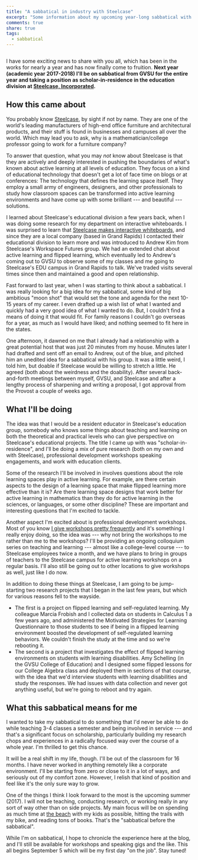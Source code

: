 ```yaml
---
title: "A sabbatical in industry with Steelcase"
excerpt: "Some information about my upcoming year-long sabbatical with Steelcase."
comments: true
share: true
tags:
  - sabbatical
---
```


<img src="{{ site.url }}{{ site.baseurl }}/assets/images/steelcase.jpg" alt="" class="full">

I have some exciting news to share with you all, which has been in the works for nearly a year and has now finally come to fruition. **Next year (academic year 2017-2018) I'll be on sabbatical from GVSU for the entire year and taking a position as scholar-in-residence in the education division at [Steelcase, Incorporated](http://steelcase.com/education).**

## How this came about

You probably know [Steelcase](http://steelcase.com/), by sight if not by name. They are one of the world's leading manufacturers of high-end office furniture and architectural products, and their stuff is found in businesses and campuses all over the world. Which may lead you to ask, why is a mathematician/college professor going to work for a furniture company?

To answer that question, what you may _not_ know about Steelcase is that they are actively and deeply interested in pushing the boundaries of what's known about active learning at all levels of education. They focus on a kind of educational technology that doesn't get a lot of face time on blogs or at conferences: The technology that defines the learning space itself. They employ a small army of engineers, designers, and other professionals to study how classroom spaces can be transformed into active learning environments and have come up with some brilliant --- and beautiful --- solutions.

I learned about Steelcase's educational division a few years back, when I was doing some research for my department on interactive whiteboards. I was surprised to learn that [Steelcase makes interactive whiteboards](https://www.steelcase.com/products/interactive-whiteboards/eno/), and since they are a local company (based in Grand Rapids) I contacted their educational division to learn more and was introduced to Andrew Kim from Steelcase's Workspace Futures group. We had an extended chat about active learning and flipped learning, which eventually led to Andrew's coming out to GVSU to observe some of my classes and me going to Steelcase's EDU campus in Grand Rapids to talk. We've traded visits several times since then and maintained a good and open relationship.

Fast forward to last year, when I was starting to think about a sabbatical. I was really looking for a big idea for my sabbatical, some kind of big ambitious "moon shot" that would set the tone and agenda for the next 10-15 years of my career. I even drafted up a wish list of what I wanted and quickly had a very good idea of what I wanted to do. But, I couldn't find a means of doing it that would fit. For family reasons I couldn't go overseas for a year, as much as I would have liked; and nothing seemed to fit here in the states.

One afternoon, it dawned on me that I already had a relationship with a great potential host that was just 20 minutes from my house. Minutes later I had drafted and sent off an email to Andrew, out of the blue, and pitched him an unedited idea for a sabbatical with his group. It was a little weird, I told him, but doable if Steelcase would be willing to stretch a little. He agreed (both about the weirdness and the doability). After several back-and-forth meetings between myself, GVSU, and Steelcase and after a lengthy process of sharpening and writing a proposal, I got approval from the Provost a couple of weeks ago.

## What I'll be doing

The idea was that I would be a resident educator in Steelcase's education group, somebody who knows some things about teaching and learning on both the theoretical and practical levels who can give perspective on Steelcase's educational projects. The title I came up with was "scholar-in-residence", and I'll be doing a mix of pure research (both on my own and with Steelcase), professional development workshops speaking engagements, and work with education clients.

Some of the research I'll be involved in involves questions about the role learning spaces play in active learning. For example, are there certain aspects to the design of a learning space that make flipped learning more effective than it is? Are there learning space designs that work better for active learning in mathematics than they do for active learning in the sciences, or languages, or some other discipline? These are important and interesting questions that I'm excited to tackle.

Another aspect I'm excited about is professional development workshops. Most of you know [I give workshops pretty frequently](http://rtalbert.org/speaking) and it's something I really enjoy doing, so the idea was --- why not bring the workshops to me rather than me to the workshops? I'll be providing an ongoing colloquium series on teaching and learning --- almost like a college-level course --- to Steelcase employees twice a month, and we have plans to bring in groups of teachers to the Steelcase campus for active learning workshops on a regular basis. I'll also still be going out to other locations to give workshops as well, just like I do now.

In addition to doing these things at Steelcase, I am going to be jump-starting two research projects that I began in the last few years, but which for various reasons fell to the wayside.

- The first is a project on flipped learning and self-regulated learning. My colleague Marcia Frobish and I collected data on students in Calculus 1 a few years ago, and administered the Motivated Strategies for Learning Questionnaire to those students to see if being in a flipped learning environment boosted the development of self-regulated learning behaviors. We couldn't finish the study at the time and so we're rebooting it.
- The second is a project that investigates the effect of flipped learning environments on students with learning disabilities. Amy Schelling (in the GVSU College of Education) and I designed some flipped lessons for our College Algebra class and deployed them in sections of that course, with the idea that we'd interview students with learning disabilities and study the responses. We had issues with data collection and never got anything useful, but we're going to reboot and try again.

## What this sabbatical means for me

I wanted to take my sabbatical to do something that I'd never be able to do while teaching 3-4 classes a semester and being involved in service --- and that's a significant focus on scholarship, particularly building my research chops and experiences in a radically focused way over the course of a whole year. I'm thrilled to get this chance.  

It will be a real shift in my life, though. I'll be out of the classroom for 16 months. I have never worked in anything remotely like a corporate environment. I'll be starting from zero or close to it in a lot of ways, and seriously out of my comfort zone. However, I relish that kind of position and feel like it's the only sure way to grow.

One of the things I think I look forward to the most is the upcoming summer (2017). I will not be teaching, conducting research, or working really in any sort of way other than on side projects. My main focus will be on spending as much time at [the beach](https://goo.gl/9ocLqb) with my kids as possible, hitting the trails with my bike, and reading tons of books. That's the "sabbatical before the sabbatical".

While I'm on sabbatical, I hope to chronicle the experience here at the blog, and I'll still be available for workshops and speaking gigs and the like. This all begins September 5 which will be my first day "on the job". Stay tuned!
